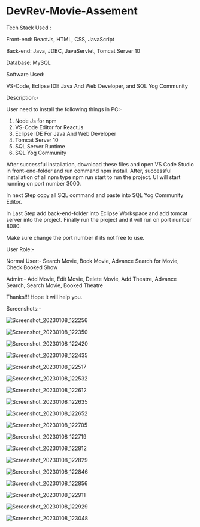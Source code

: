 # DevRev-Movie-Assement

Tech Stack Used :

Front-end: ReactJs, HTML, CSS, JavaScript

Back-end: Java, JDBC, JavaServlet, Tomcat Server 10

Database: MySQL

Software Used:

VS-Code, Eclipse IDE Java And Web Developer, and SQL Yog Community

Description:-

User need to install the following things in PC:-

1. Node Js for npm
2. VS-Code Editor for ReactJs
3. Eclipse IDE For Java And Web Developer
4. Tomcat Server 10
5. SQL Server Runtime
6. SQL Yog Community

After successful installation, download these files and open VS Code Studio in front-end-folder and run command npm install. After, successful installation of all npm type npm run start to run the project. UI will start running on port number 3000. 

In next Step copy all SQL command and paste into SQL Yog Community Editor.

In Last Step add back-end-folder into Eclipse Workspace and add tomcat server into the project. Finally run the project and it will run on port number 8080.

Make sure change the port number if its not free to use.

User Role:-

Normal User:-
Search Movie, Book Movie, Advance Search for Movie, Check Booked Show

Admin:-
Add Movie, Edit Movie, Delete Movie, Add Theatre, Advance Search, Search Movie, Booked Theatre

Thanks!!! Hope It will help you.


Screenshots:-

![Screenshot_20230108_122256](https://user-images.githubusercontent.com/66839015/211184476-daf7e7e4-3c06-440b-9db8-51b3365378d7.png)

![Screenshot_20230108_122350](https://user-images.githubusercontent.com/66839015/211184481-15504eff-7b58-4325-b833-732f6041fe50.png)

![Screenshot_20230108_122420](https://user-images.githubusercontent.com/66839015/211184483-dfb5480d-bad8-4e93-b7dc-57a494065e92.png)

![Screenshot_20230108_122435](https://user-images.githubusercontent.com/66839015/211184484-9e65d900-93ce-4dc2-9e7f-c2e820a3cc54.png)

![Screenshot_20230108_122517](https://user-images.githubusercontent.com/66839015/211184485-5bbdfce9-04b5-4076-9577-2c1fe7fb457d.png)

![Screenshot_20230108_122532](https://user-images.githubusercontent.com/66839015/211184487-d739231e-ae08-4512-b61f-6b6e31dd49de.png)

![Screenshot_20230108_122612](https://user-images.githubusercontent.com/66839015/211184488-38d3db35-a56e-4df6-96e9-f385317f3a84.png)

![Screenshot_20230108_122635](https://user-images.githubusercontent.com/66839015/211184489-b8179b3c-27eb-47cb-aea0-68e5bca5e479.png)

![Screenshot_20230108_122652](https://user-images.githubusercontent.com/66839015/211184491-0aec6c11-154e-4d68-9b31-dcd18285663c.png)

![Screenshot_20230108_122705](https://user-images.githubusercontent.com/66839015/211184493-3baa45a3-7b8c-4704-9594-96338935d9f3.png)

![Screenshot_20230108_122719](https://user-images.githubusercontent.com/66839015/211184495-8ce052e8-55dd-470b-9c13-5e82d86e62ca.png)

![Screenshot_20230108_122812](https://user-images.githubusercontent.com/66839015/211184496-04484fe0-0168-49df-999c-183c5ca3f759.png)

![Screenshot_20230108_122829](https://user-images.githubusercontent.com/66839015/211184497-48b8ef0e-4286-4813-b9a2-8ddc00e8e6f6.png)

![Screenshot_20230108_122846](https://user-images.githubusercontent.com/66839015/211184499-4e0c379b-b368-4e41-a7bc-94783f4de2c0.png)

![Screenshot_20230108_122856](https://user-images.githubusercontent.com/66839015/211184500-a6cd8f31-dd74-44c0-85b0-8b55156bae1d.png)

![Screenshot_20230108_122911](https://user-images.githubusercontent.com/66839015/211184502-f755556b-449d-46ff-bc98-fe4befcfe095.png)

![Screenshot_20230108_122929](https://user-images.githubusercontent.com/66839015/211184503-25dfc454-ff13-4076-b3f3-c5e51be6bfa3.png)

![Screenshot_20230108_123048](https://user-images.githubusercontent.com/66839015/211184504-0187a82d-e59d-477c-b5fb-cabcfec51800.png)
